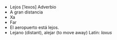 - Lejos	[ˈlexos]	Adverbio
- A gran distancia
- Xa
- Far
- El aeropuerto está lejos.
- Lejano (distant), alejar (to move away)	Latín: *laxus*